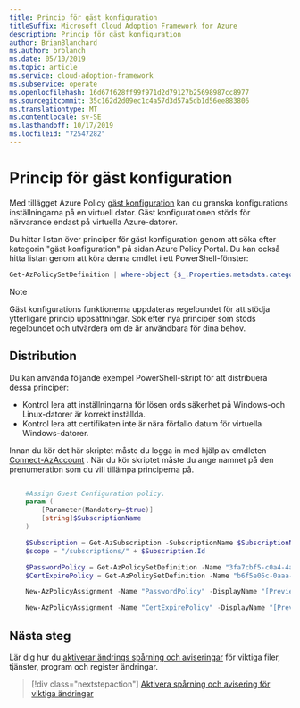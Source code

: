 ```yaml
---
title: Princip för gäst konfiguration
titleSuffix: Microsoft Cloud Adoption Framework for Azure
description: Princip för gäst konfiguration
author: BrianBlanchard
ms.author: brblanch
ms.date: 05/10/2019
ms.topic: article
ms.service: cloud-adoption-framework
ms.subservice: operate
ms.openlocfilehash: 16d67f628ff99f971d2d79127b25698987cc8977
ms.sourcegitcommit: 35c162d2d09ec1c4a57d3d57a5db1d56ee883806
ms.translationtype: MT
ms.contentlocale: sv-SE
ms.lasthandoff: 10/17/2019
ms.locfileid: "72547282"
---
```

# <a name="guest-configuration-policy"></a>Princip för gäst konfiguration

Med tillägget Azure Policy [gäst konfiguration](https://docs.microsoft.com/azure/governance/policy/concepts/guest-configuration) kan du granska konfigurations inställningarna på en virtuell dator. Gäst konfigurationen stöds för närvarande endast på virtuella Azure-datorer.

Du hittar listan över principer för gäst konfiguration genom att söka efter kategorin "gäst konfiguration" på sidan Azure Policy Portal. Du kan också hitta listan genom att köra denna cmdlet i ett PowerShell-fönster:

```powershell
Get-AzPolicySetDefinition | where-object {$_.Properties.metadata.category -eq "Guest Configuration"}
```

> [!NOTE]
> Gäst konfigurations funktionerna uppdateras regelbundet för att stödja ytterligare princip uppsättningar. Sök efter nya principer som stöds regelbundet och utvärdera om de är användbara för dina behov.

<!-- TODO: Update these links when available. 

By default, we recommend enabling the following policies:

- [Preview]: Audit to verify password security settings are set correctly inside Linux and Windows machines.
- Audit to verify that certificates are not nearing expiration on Windows VMs.

-->

## <a name="deployment"></a>Distribution

Du kan använda följande exempel PowerShell-skript för att distribuera dessa principer:

- Kontrol lera att inställningarna för lösen ords säkerhet på Windows-och Linux-datorer är korrekt inställda.
- Kontrol lera att certifikaten inte är nära förfallo datum för virtuella Windows-datorer.

 Innan du kör det här skriptet måste du logga in med hjälp av cmdleten [Connect-AzAccount](https://docs.microsoft.com/powershell/module/az.accounts/connect-azaccount?view=azps-2.1.0) . När du kör skriptet måste du ange namnet på den prenumeration som du vill tillämpa principerna på.

```powershell

    #Assign Guest Configuration policy.
    param (
        [Parameter(Mandatory=$true)]
        [string]$SubscriptionName
    )

    $Subscription = Get-AzSubscription -SubscriptionName $SubscriptionName
    $scope = "/subscriptions/" + $Subscription.Id

    $PasswordPolicy = Get-AzPolicySetDefinition -Name "3fa7cbf5-c0a4-4a59-85a5-cca4d996d5a6"
    $CertExpirePolicy = Get-AzPolicySetDefinition -Name "b6f5e05c-0aaa-4337-8dd4-357c399d12ae"

    New-AzPolicyAssignment -Name "PasswordPolicy" -DisplayName "[Preview]: Audit that password security settings are set correctly inside Linux and Windows machines" -Scope $scope -PolicySetDefinition $PasswordPolicy -AssignIdentity -Location eastus

    New-AzPolicyAssignment -Name "CertExpirePolicy" -DisplayName "[Preview]: Audit that certificates are not expiring on Windows VMs" -Scope $scope -PolicySetDefinition $CertExpirePolicy -AssignIdentity -Location eastus

```

## <a name="next-steps"></a>Nästa steg

Lär dig hur du [aktiverar ändrings spårning och aviseringar](./enable-tracking-alerting.md) för viktiga filer, tjänster, program och register ändringar.

> [!div class="nextstepaction"]
> [Aktivera spårning och avisering för viktiga ändringar](./enable-tracking-alerting.md)
